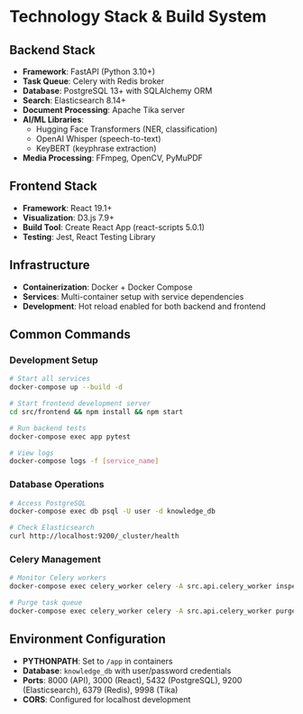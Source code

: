 # Technology Stack & Build System

## Backend Stack

- **Framework**: FastAPI (Python 3.10+)
- **Task Queue**: Celery with Redis broker
- **Database**: PostgreSQL 13+ with SQLAlchemy ORM
- **Search**: Elasticsearch 8.14+
- **Document Processing**: Apache Tika server
- **AI/ML Libraries**:
  - Hugging Face Transformers (NER, classification)
  - OpenAI Whisper (speech-to-text)
  - KeyBERT (keyphrase extraction)
- **Media Processing**: FFmpeg, OpenCV, PyMuPDF

## Frontend Stack

- **Framework**: React 19.1+
- **Visualization**: D3.js 7.9+
- **Build Tool**: Create React App (react-scripts 5.0.1)
- **Testing**: Jest, React Testing Library

## Infrastructure

- **Containerization**: Docker + Docker Compose
- **Services**: Multi-container setup with service dependencies
- **Development**: Hot reload enabled for both backend and frontend

## Common Commands

### Development Setup
```bash
# Start all services
docker-compose up --build -d

# Start frontend development server
cd src/frontend && npm install && npm start

# Run backend tests
docker-compose exec app pytest

# View logs
docker-compose logs -f [service_name]
```

### Database Operations
```bash
# Access PostgreSQL
docker-compose exec db psql -U user -d knowledge_db

# Check Elasticsearch
curl http://localhost:9200/_cluster/health
```

### Celery Management
```bash
# Monitor Celery workers
docker-compose exec celery_worker celery -A src.api.celery_worker inspect active

# Purge task queue
docker-compose exec celery_worker celery -A src.api.celery_worker purge
```

## Environment Configuration

- **PYTHONPATH**: Set to `/app` in containers
- **Database**: `knowledge_db` with user/password credentials
- **Ports**: 8000 (API), 3000 (React), 5432 (PostgreSQL), 9200 (Elasticsearch), 6379 (Redis), 9998 (Tika)
- **CORS**: Configured for localhost development